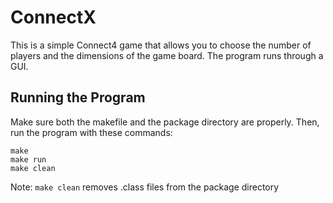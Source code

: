 # ConnectX

This is a simple Connect4 game that allows you to choose the number of players and the dimensions of the game board. The program runs through a GUI. 

## Running the Program
Make sure both the makefile and the package directory are properly. Then, run the program with these commands:
```
make
make run
make clean
```
Note: ` make clean ` removes .class files from the package directory
